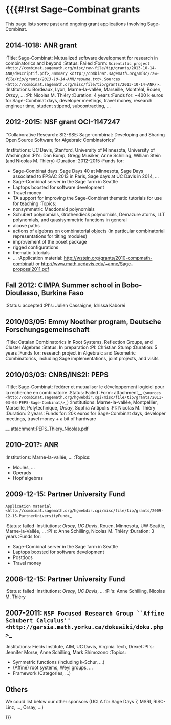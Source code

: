 {{{#!rst
Sage-Combinat grants
====================

This page lists some past and ongoing grant applications involving Sage-Combinat.

2014-1018: ANR grant
--------------------

:Title: Sage-Combinat: Mutualized software development for research in combinatorics and beyond
:Status: Failed
:Form: `Scientific project <http://combinat.sagemath.org/misc/raw-file/tip/grants/2013-10-14-ANR/descriptif.pdf>`_, `Summary <http://combinat.sagemath.org/misc/raw-file/tip/grants/2013-10-14-ANR/resume.txt>`_, `Sources <http://combinat.sagemath.org/misc/file/tip/grants/2013-10-14-ANR/>`_
:Institutions: Bordeaux, Lyon, Marne-la-vallée, Marseille, Montréal, Rouen, *Orsay*, ...
:PI: Nicolas M. Thiéry
:Duration: 4 years
:Funds for: ~400 k euros for Sage-Combinat days, developer meetings, travel money, research engineer time, student stipend, subcontracting, ...

2012-2015: NSF grant OCI-1147247
--------------------------------

''Collaborative Research: SI2-SSE: Sage-combinat: Developing and Sharing Open Source Software for Algebraic Combinatorics''

:Institutions: UC Davis, Stanford, University of Minnesota, University of Washington
:PI's: Dan Bump, Gregg Musiker, Anne Schilling, William Stein (and Nicolas M. Thiéry)
:Duration: 2012-2015
:Funds for:
 - Sage-Combinat days: Sage Days 40 at Minnesota, Sage Days associated to FPSAC 2013 in Paris, Sage days at UC Davis in 2014, ...
 - Sage-Combinat server in the Sage farm in Seattle
 - Laptops boosted for software development
 - Travel money
 - TA support for improving the Sage-Combinat thematic tutorials
   for use for teaching
:Topics:
  - nonsymmetric Macdonald polynomials
  - Schubert polynomials, Grothendieck polynomials, Demazure atoms,
    LLT polynomials, and quasisymmetric functions in general
  - alcove paths
  - actions of algebras on combinatorial objects (in particular
    combinatorial representations for tilting modules)
  - improvement of the poset package
  - rigged configurations
  - thematic tutorials
  - ...
:Application material: http://wstein.org/grants/2010-compmath-combinat/ or http://www.math.ucdavis.edu/~anne/Sage-proposal2011.pdf

Fall 2012: CIMPA Summer school in Bobo-Dioulasso, Burkina Faso
--------------------------------------------------------------

:Status: accepted
:PI's: Julien Cassaigne, Idrissa Kaborei

2010/03/05: Emmy Noether program, Deutsche Forschungsgemeinschaft
----------------------------------------------------------------------------------------------

:Title: Catalan Combinatorics in Root Systems, Reflection Groups, and Cluster Algebras
:Status: In preparation
:PI: Christian Stump
:Duration: 5 years
:Funds for: research project in Algebraic and Geometric Combinatorics, including Sage implementations, joint projects, and visits

2010/03/03: CNRS/INS2I: PEPS
----------------------------

:Title: Sage-Combinat: fédérer et mutualiser le développement logiciel pour la recherche en combinatoire
:Status: Failed
:Form: attachment__ (`sources <http://combinat.sagemath.org/hgwebdir.cgi/misc/file/tip/grants/2011-03-03-PEPS-Sage-Combinat/>`_)
:Institutions: Marne-la-vallée, Montpellier, Marseille, Polytechnique, *Orsay*, Sophia Antipolis
:PI: Nicolas M. Thiéry
:Duration: 2 years
:Funds for: 20k euros for Sage-Combinat days, developer meetings, travel money + a bit of hardware

__ attachment:PEPS_Thiery_Nicolas.pdf

2010-201?: ANR
--------------

:Institutions: Marne-la-vallée, ...
:Topics:
 - Moules, ...
 - Operads
 - Hopf algebras

2009-12-15: Partner University Fund
-----------------------------------

`Application material <http://combinat.sagemath.org/hgwebdir.cgi/misc/file/tip/grants/2009-12-15-PartnerUniversityFund>`_

:Status: failed
:Institutions: *Orsay*, *UC Davis*, Rouen, Minnesota, UW Seattle, Marne-la-Vallée, ...
:PI's: Anne Schilling, Nicolas M. Thiéry
:Duration: 3 years
:Funds for:
 - Sage-Combinat server in the Sage farm in Seattle
 - Laptops boosted for software development
 - Postdocs
 - Travel money

2008-12-15: Partner University Fund
-----------------------------------

:Status: failed
:Institutions: *Orsay*, *UC Davis*, ...
:PI's: Anne Schilling, Nicolas M. Thiéry

2007-2011: `NSF Focused Research Group ``Affine Schubert Calculus'' <http://garsia.math.yorku.ca/dokuwiki/doku.php>`_
---------------------------------------------------------------------------------------------------------------------

:Institutions: Fields Institute, AIM, UC Davis, Virginia Tech, Drexel
:PI's: Jennifer Morse, Anne Schilling, Mark Shimozono
:Topics:
 - Symmetric functions (including k-Schur, ...)
 - (Affine) root systems, Weyl groups, ...
 - Framework (Categories, ...)

Others
------

We could list below our other sponsors (UCLA for Sage Days 7, MSRI,
RISC-Linz, ..., Orsay, ...)

}}}
